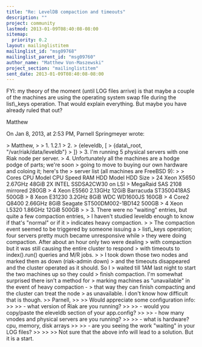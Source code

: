 ```yaml
---
title: "Re: LevelDB compaction and timeouts"
description: ""
project: community
lastmod: 2013-01-09T08:40:08-08:00
sitemap:
  priority: 0.2
layout: mailinglistitem
mailinglist_id: "msg09768"
mailinglist_parent_id: "msg09760"
author_name: "Matthew Von-Maszewski"
project_section: "mailinglistitem"
sent_date: 2013-01-09T08:40:08-08:00
---
```



FYI: my theory of the moment (until LOG files arrive) is that maybe a couple 
of the machines are using the operating system swap file during the list\\_keys 
operation. That would explain everything. But maybe you have already ruled 
that out?

Matthew


On Jan 8, 2013, at 2:53 PM, Parnell Springmeyer  wrote:

&gt; Matthew,
&gt; 
&gt; 1. 1.2.1
&gt; 2.
&gt; {eleveldb, [
&gt; {data\\_root, "/var/riak/data/leveldb"}
&gt; ]}
&gt; 3. I'm running 5 physical servers with one Riak node per server.
&gt; 4. Unfortunately all the machines are a hodge podge of parts; we're soon
&gt; going to move to buying our own hardware and coloing it; here's the
&gt; server list (all machines are FreeBSD 9):
&gt; 
&gt; Cores CPU Model CPU Speed RAM HDD Model HDD Size
&gt; 24 Xeon X5650 2.67GHz 48GiB 2X INTEL SSDSA2CW30 on LSI
&gt; MegaRaid SAS 2108 mirrored 280GB
&gt; 4 Xeon E5560 2.13GHz 12GiB Barracuda ST3500418AS 500GB
&gt; 8 Xeon E31230 3.2GHz 8GiB WDC WD1600JS 160GB
&gt; 4 Core2 Q8400 2.66GHz 8GiB Seagate ST500DM002-1BD142 500GB
&gt; 4 Xeon L5320 1.86GHz 12GiB 500GB
&gt; 
&gt; 3. There were no "waiting" entries, but quite a few compaction entries,
&gt; I haven't studied leveldb enough to know if that's "normal" or if it
&gt; indicates heavy compaction.
&gt; 
&gt; The compaction event seemed to be triggered by someone issuing a
&gt; list\\_keys operation; four servers pretty much became unresponsive while
&gt; they were doing compaction. After about an hour only two were dealing
&gt; with compaction but it was still causing the entire cluster to respond
&gt; with timeouts to index().run() queries and M/R jobs.
&gt; 
&gt; I took down those two nodes and marked them as down (riak-admin down)
&gt; and the timeouts disappeared and the cluster operated as it should. So I
&gt; waited till 1AM last night to start the two machines up so they could
&gt; finish compaction. I'm somewhat surprised there isn't a method for
&gt; marking machines as "unavailable" in the event of heavy compaction -
&gt; that way they can finish compacting and the cluster can treat the node
&gt; as unavailable. I don't know how difficult that is though.
&gt;&gt; Parnell,
&gt;&gt; 
&gt;&gt; Would appreciate some configuration info:
&gt;&gt; 
&gt;&gt; - what version of Riak are you running?
&gt;&gt; 
&gt;&gt; - would you copy/paste the eleveldb section of your app.config?
&gt;&gt; 
&gt;&gt; - how many vnodes and physical servers are you running?
&gt;&gt; 
&gt;&gt; - what is hardware? cpu, memory, disk arrays
&gt;&gt; 
&gt;&gt; - are you seeing the work "waiting" in your LOG files?
&gt;&gt; 
&gt;&gt; 
&gt;&gt; Not sure that the above info will lead to a solution. But it is a start.

